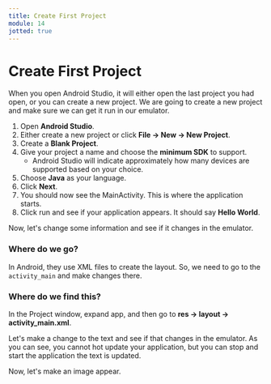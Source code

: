 ```yaml
---
title: Create First Project
module: 14
jotted: true
---
```


# Create First Project

When you open Android Studio, it will either open the last project you had open, or you can create a new project.  We are going to create a new project and make sure we can get it run in our emulator.

1. Open **Android Studio**.
2. Either create a new project or click **File -> New -> New Project**.
3. Create a **Blank Project**.
4. Give your project a name and choose the **minimum SDK** to support.
    - Android Studio will indicate approximately how many devices are supported based on your choice.
5. Choose **Java** as your language.
6. Click **Next**.
7. You should now see the MainActivity.  This is where the application starts.
8. Click run and see if your application appears.  It should say **Hello World**.

Now, let's change some information and see if it changes in the emulator.

### Where do we go?

In Android, they use XML files to create the layout.  So, we need to go to the `activity_main` and make changes there.

### Where do we find this?

In the Project window, expand app, and then go to **res -> layout -> activity_main.xml**.

Let's make a change to the text and see if that changes in the emulator.  As you can see, you cannot hot update your application, but you can stop and start the application the text is updated.

Now, let's make an image appear.